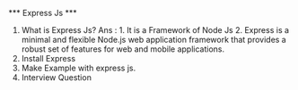 *** Express Js ***
1. What is Express Js?
    Ans : 
        1. It is a Framework of Node Js
        2. Express is a minimal and flexible Node.js web application framework that provides a robust set of features for web and mobile applications.
2. Install Express
3. Make Example with express js.
4. Interview Question